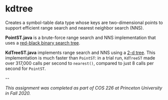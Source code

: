 # kdtree

Creates a symbol-table data type whose keys are two-dimensional points to support efficient range search and nearest neighbor search (NNS).

**PointST.java** is a brute-force range search and NNS implementation that uses a [red-black binary search tree](https://en.wikipedia.org/wiki/Red%E2%80%93black_tree).

**KdTreeST.java** implements range search and NNS using a [2-d tree](https://en.wikipedia.org/wiki/K-d_tree). This implementation is much faster than `PointST`: in a trial run, `KdTreeST` made over 317,000 calls per second to `nearest()`, compared to just 8 calls per second for `PointST`.

--

*This assignment was completed as part of COS 226 at Princeton University in Fall 2020.*
